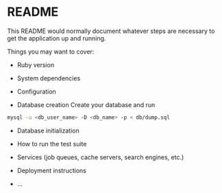 # README

This README would normally document whatever steps are necessary to get the
application up and running.

Things you may want to cover:

* Ruby version

* System dependencies

* Configuration

* Database creation
Create your database and run
```sh
mysql -u <db_user_name> -D <db_name> -p < db/dump.sql
```

* Database initialization

* How to run the test suite

* Services (job queues, cache servers, search engines, etc.)

* Deployment instructions

* ...
